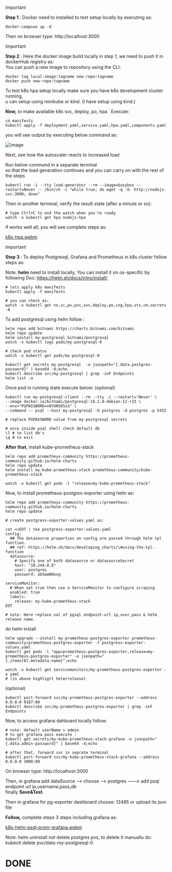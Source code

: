 > [!IMPORTANT]  
> **Step 1** : Docker need to installed to test setup locally by executing as:

```
docker-compose up -d
```
Then on browser type: http://localhost:3000


> [!IMPORTANT]  
> **Step 2** : Here the docker image build locally in step 1, we need to push it in dockerHub registry as: \
> You can push a new image to repository using the CLI:

```
docker tag local-image:tagname new-repo:tagname
docker push new-repo:tagname
```

To test k8s hpa setup locally make sure you have k8s development cluster running,\
u can setup using minikube or kind. (I have setup using kind.)

**Now,** to make available k8s svc, deploy, po, hpa &nbsp; Execute:

```
cd manifests
kubectl apply -f deployment.yaml,service.yaml,hpa.yaml,components.yaml
```

you will see output by executing below command as:

![image](https://github.com/Surajwaghmare35/adsremedyMediaLlp-NodeJs/assets/68895144/09413fb6-46ea-4dc5-a61f-005488679cd1)

Next, see how the autoscaler reacts to increased load

Run below command in a separate terminal\
so that the load generation continues and you can carry on with the rest of the steps

```
kubectl run -i --tty load-generator --rm --image=busybox --restart=Never -- /bin/sh -c "while true; do wget -q -O- http://nodejs-svc:3000; done"
```

Then in another terminal, verify the result state (after a minute or so):

```
# type Ctrl+C to end the watch when you're ready
watch -x kubectl get hpa nodejs-hpa
```

if works well all, you will see complete steps as:

[k8s-hpa.webm](https://github.com/Surajwaghmare35/adsremedyMediaLlp-NodeJs/assets/68895144/e7ca5153-0bf3-4552-8347-7afc4fd57489)

> [!IMPORTANT]  
> **Step 3** : To deploy Postgresql, Grafana and Prometheus in k8s cluster follow steps as:

Note: **helm** need to install locally,
You can install it on os-specific by following Doc: https://helm.sh/docs/intro/install/

```
# lets apply k8s manifests
kubectl apply -f manifests

# you can check as:
watch -x kubectl get no,sc,pv,pvc,svc,deploy,po,ing,hpa,sts,cm,secrets -A
```

To add postgresql using helm follow :

```
helm repo add bitnami https://charts.bitnami.com/bitnami
helm repo update
helm install my-postgresql bitnami/postgresql
watch -x kubectl logs pods/my-postgresql-0

# check pod status
watch -x kubectl get pods/my-postgresql-0

kubectl get secrets my-postgresql  -o jsonpath="{.data.postgres-password}" | base64 -d;echo
kubectl describe svc/my-postgresql | grep -inF Endpoints
helm list -a
```

Once pod in running state execute below: (optional)

```
kubectl run my-postgresql-client --rm --tty -i --restart='Never' \
--image docker.io/bitnami/postgresql:16.2.0-debian-12-r15 \
--env="PGPASSWORD=n0YUNS0Sx3" \
--command -- psql --host my-postgresql -U postgres -d postgres -p 5432

# replace PGPASSWORD value from my-postgresql secrets

# once inside psql shell check default db
\l # to list db's
\q # to exit
```

**After that**, install kube-prometheus-stack

```
helm repo add prometheus-community https://prometheus-community.github.io/helm-charts
helm repo update
helm install my-kube-prometheus-stack prometheus-community/kube-prometheus-stack

watch -x kubectl get pods -l "release=my-kube-prometheus-stack"
```

Now, to install prometheus-postgres-exporter using helm as:

```
helm repo add prometheus-community https://prometheus-community.github.io/helm-charts
helm repo update

# create postgress-exporter-values.yaml as:

cat <<EOT | tee postgress-exporter-values.yaml
config:
  ## The datasource properties on config are passed through helm tpl function.
  ## ref: https://helm.sh/docs/developing_charts/\#using-the-tpl-function
  datasource:
    # Specify one of both datasource or datasourceSecret
    host: "10.244.0.8"
    user: postgres
    password: abSwwNOoxg

serviceMonitor:
  # When set true then use a ServiceMonitor to configure scraping
  enabled: true
  labels:
    release: my-kube-prometheus-stack
EOT

# note: Here replace val of pgsql endpoint-url ip,user,pass & helm release name.
```

do helm install

```
helm upgrade --install my-prometheus-postgres-exporter prometheus-community/prometheus-postgres-exporter -f postgress-exporter-values.yaml
kubectl get pods -l "app=prometheus-postgres-exporter,release=my-prometheus-postgres-exporter" -o jsonpath="{.items[0].metadata.name}";echo

watch -x kubectl get servicemonitors/my-prometheus-postgres-exporter -o yaml
# (in above highligtt helm/release)
```

(optional)

```
kubectl port-forward svc/my-prometheus-postgres-exporter --address 0.0.0.0 9187:80
kubectl describe svc/my-prometheus-postgres-exporter | grep -inF Endpoints
```

Now, to access ﻿grafana dahboard locally follow:

```
# note: default userName = admin
# to get grafana pass execute :
kubectl get secrets/my-kube-prometheus-stack-grafana -o jsonpath="{.data.admin-password}" | base64 -d;echo

# after that, forward svc in seprate terminal
kubectl port-forward svc/my-kube-prometheus-stack-grafana --address 0.0.0.0 3000:80
```
On browser type: http://localhost:3000


Then, in grafana add dataSource --> choose --> postgres ---> add psql endpoint url ip,username,pass,db \
finally **Save&Test**.

Then in grafana for pg-exporter dashboard choose: 12485 or upload its json file

**Follow,** complete steps 3 steps including grafana as:

[k8s-helm-psql-prom-grafana.webm](https://github.com/Surajwaghmare35/adsremedyMediaLlp-NodeJs/assets/68895144/d3255cb4-36a9-428b-9b27-935c20d34978)

Note: helm uninstall not delete postgres pvs, to delete it manuallu do: kubectl delete pvc/data-my-postgresql-0

# DONE
